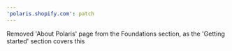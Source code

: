 ```yaml
---
'polaris.shopify.com': patch
---
```


Removed 'About Polaris' page from the Foundations section, as the 'Getting started' section covers this
